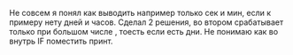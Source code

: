 Не совсем я понял как выводить например только сек и мин, если к примеру нету дней и часов.
Сделал 2 решения, во втором срабатывает только при большом числе , тоесть если есть дни. Не понимаю как во внутрь IF поместить принт.

